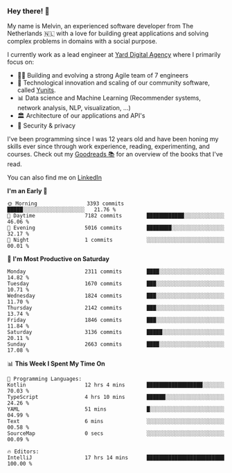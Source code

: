 ### Hey there! 👋

My name is Melvin, an experienced software developer from The Netherlands 🇳🇱 with a love for building great applications and solving complex problems in domains with a social purpose. 

I currently work as a lead engineer at [Yard Digital Agency](https://github.com/yardinternet) where I primarily focus on:

* 👏🏼 Building and evolving a strong Agile team of 7 engineers
* 🚀 Technological innovation and scaling of our community software, called [Yunits](https://www.yunits.com/).
* 📊 Data science and Machine Learning (Recommender systems, network analysis, NLP, visualization, ...)
* 🏛 Architecture of our applications and API's
* 🔐 Security & privacy

I've been programming since I was 12 years old and have been honing my skills ever since through work experience, reading, experimenting, and courses.
Check out my [Goodreads 📚](https://goodreads.com/melvinkoopmans) for an overview of the books that I've read. 

You can also find me on [LinkedIn](https://www.linkedin.com/in/melvinkoopmans)

<!--START_SECTION:waka-->
**I'm an Early 🐤** 

```text
🌞 Morning                3393 commits        █████░░░░░░░░░░░░░░░░░░░░   21.76 % 
🌆 Daytime                7182 commits        ████████████░░░░░░░░░░░░░   46.06 % 
🌃 Evening                5016 commits        ████████░░░░░░░░░░░░░░░░░   32.17 % 
🌙 Night                  1 commits           ░░░░░░░░░░░░░░░░░░░░░░░░░   00.01 % 
```
📅 **I'm Most Productive on Saturday** 

```text
Monday                   2311 commits        ████░░░░░░░░░░░░░░░░░░░░░   14.82 % 
Tuesday                  1670 commits        ███░░░░░░░░░░░░░░░░░░░░░░   10.71 % 
Wednesday                1824 commits        ███░░░░░░░░░░░░░░░░░░░░░░   11.70 % 
Thursday                 2142 commits        ███░░░░░░░░░░░░░░░░░░░░░░   13.74 % 
Friday                   1846 commits        ███░░░░░░░░░░░░░░░░░░░░░░   11.84 % 
Saturday                 3136 commits        █████░░░░░░░░░░░░░░░░░░░░   20.11 % 
Sunday                   2663 commits        ████░░░░░░░░░░░░░░░░░░░░░   17.08 % 
```


📊 **This Week I Spent My Time On** 

```text
💬 Programming Languages: 
Kotlin                   12 hrs 4 mins       ██████████████████░░░░░░░   70.03 % 
TypeScript               4 hrs 10 mins       ██████░░░░░░░░░░░░░░░░░░░   24.26 % 
YAML                     51 mins             █░░░░░░░░░░░░░░░░░░░░░░░░   04.99 % 
Text                     6 mins              ░░░░░░░░░░░░░░░░░░░░░░░░░   00.58 % 
SourceMap                0 secs              ░░░░░░░░░░░░░░░░░░░░░░░░░   00.09 % 

🔥 Editors: 
IntelliJ                 17 hrs 14 mins      █████████████████████████   100.00 % 
```


<!--END_SECTION:waka-->
